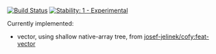 [![Build Status](https://secure.travis-ci.org/avh4/im.js.svg)](http://travis-ci.org/avh4/im.js)
[![Stability: 1 - Experimental](http://img.shields.io/badge/stability-experimental-orange.svg)](http://nodejs.org/api/documentation.html#documentation_stability_index)

Currently implemented:

 - vector, using shallow native-array tree, from [josef-jelinek/cofy:feat-vector](https://github.com/josef-jelinek/cofy/blob/master/lang/feat-vector.js)
